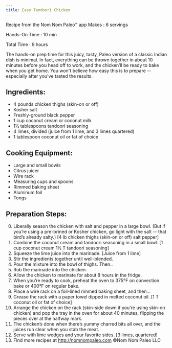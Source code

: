```yaml
---
title: Easy Tandoori Chicken
---
```


Recipe from the Nom Nom Paleo™ app
Makes : 6 servings

Hands-On Time : 10 min

Total Time : 9 hours

The hands-on prep time for this juicy, tasty, Paleo version of a classic Indian dish is minimal. In fact, everything can be thrown together in about 10 minutes before you head off to work, and the chicken’ll be ready to bake when you get home. You won't believe how easy this is to prepare -- especially after you've tasted the results.

## Ingredients:

- 4 pounds chicken thighs (skin-on or off)
- Kosher salt
- Freshly-ground black pepper
- 1 cup coconut cream or coconut milk
- 1½ tablespoons tandoori seasoning
- 4 limes, divided (juice from 1 lime, and 3 limes quartered)
- 1 tablespoon coconut oil or fat of choice

## Cooking Equipment:

- Large and small bowls
- Citrus juicer
- Wire rack
- Measuring cups and spoons
- Rimmed baking sheet
- Aluminum foil
- Tongs

## Preparation Steps:

0. Liberally season the chicken with salt and pepper in a large bowl. (But if you’re using a pre-brined or Kosher chicken, go light with the salt -- that bird’s already salty.) [4 lb chicken thighs (skin-on or off) salt pepper]
1. Combine the coconut cream and tandoori seasoning in a small bowl. [1 cup coconut cream 1½ T tandoori seasoning]
2. Squeeze the lime juice into the marinade. [Juice from 1 lime]
3. Stir the ingredients together until well-blended.
4. Pour the mixture into the bowl of thighs. Then..
5. Rub the marinade into the chicken.
6. Allow the chicken to marinate for about 8 hours in the fridge.
7. When you’re ready to cook, preheat the oven to 375°F on convection bake or 400°F on regular bake.
8. Place a wire rack on a foil-lined rimmed baking sheet, and then...
9. Grease the rack with a paper towel dipped in melted coconut oil. [1 T coconut oil or fat of choice]
10. Arrange the chicken on the rack (skin-side down if you're using skin-on chicken) and pop the tray in the oven for about 40 minutes, flipping the pieces over at the halfway mark.
11. The chicken’s done when there’s yummy charred bits all over, and the juices run clear when you stab the meat.
12. Serve with lime wedges and your favorite sides. [3 limes, quartered]
13. Find more recipes at http://nomnompaleo.com
    ©Nom Nom Paleo LLC
